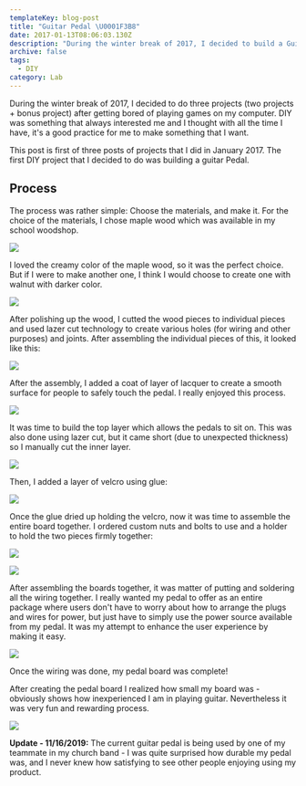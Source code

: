 ```yaml
---
templateKey: blog-post
title: "Guitar Pedal \U0001F3B8"
date: 2017-01-13T08:06:03.130Z
description: "During the winter break of 2017, I decided to build a Guitar Pedal \U0001F3B8\U0001F6E0"
archive: false
tags:
  - DIY
category: Lab
---
```

During the winter break of 2017, I decided to do three projects (two projects + bonus project) after getting bored of playing games on my computer. DIY was something that always interested me and I thought with all the time I have, it's a good practice for me to make something that I want.

This post is first of three posts of projects that I did in January 2017. The first DIY project that I decided to do was building a guitar Pedal.

## Process

The process was rather simple: Choose the materials, and make it. For the choice of the materials, I chose maple wood which was available in my school woodshop.

![](/img/img_1846.jpg)

I loved the creamy color of the maple wood, so it was the perfect choice. But if I were to make another one, I think I would choose to create one with walnut with darker color.

![](/img/img_1850.jpg)

After polishing up the wood, I cutted the wood pieces to individual pieces and used lazer cut technology to create various holes (for wiring and other purposes) and joints. After assembling the individual pieces of this, it looked like this:

![](/img/img_1861.jpg)

After the assembly, I added a coat of layer of lacquer to create a smooth surface for people to safely touch the pedal. I really enjoyed this process.

![](/img/img_1872.jpg)

It was time to build the top layer which allows the pedals to sit on. This was also done using lazer cut, but it came short (due to unexpected thickness) so I manually cut the inner layer.

![](/img/img_1917.jpg)

Then, I added a layer of velcro using glue:

![](/img/img_1920.jpg)

Once the glue dried up holding the velcro, now it was time to assemble the entire board together. I ordered custom nuts and bolts to use and a holder to hold the two pieces firmly together:

![](/img/img_1921.jpg)

![](/img/img_1923.jpg)

After assembling the boards together, it was matter of putting and soldering all the wiring together. I really wanted my pedal to offer as an entire package where users don't have to worry about how to arrange the plugs and wires for power, but just have to simply use the power source available from my pedal. It was my attempt to enhance the user experience by making it easy.

![](/img/img_1948.jpg)

Once the wiring was done, my pedal board was complete!

After creating the pedal board I realized how small my board was - obviously shows how inexperienced I am in playing guitar. Nevertheless it was very fun and rewarding process.

![](/img/img_1944.jpg)

**Update - 11/16/2019:** The current guitar pedal is being used by one of my teammate in my church band - I was quite surprised how durable my pedal was, and I never knew how satisfying to see other people enjoying using my product.
